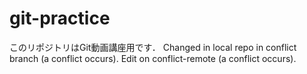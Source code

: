 # git-practice
このリポジトリはGit動画講座用です．
Changed in local repo in conflict branch (a conflict occurs).
Edit on conflict-remote (a conflict occurs).
